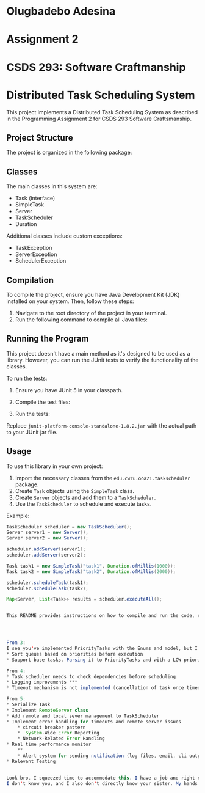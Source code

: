# Olugbadebo Adesina
# Assignment 2
# CSDS 293: Software Craftmanship
# Distributed Task Scheduling System
This project implements a Distributed Task Scheduling System as described in the Programming Assignment 2 for CSDS 293 Software Craftsmanship.

## Project Structure
The project is organized in the following package:

## Classes
The main classes in this system are:
- Task (interface)
- SimpleTask
- Server
- TaskScheduler
- Duration

Additional classes include custom exceptions:
- TaskException
- ServerException
- SchedulerException

## Compilation

To compile the project, ensure you have Java Development Kit (JDK) installed on your system. Then, follow these steps:

1. Navigate to the root directory of the project in your terminal.
2. Run the following command to compile all Java files:


## Running the Program

This project doesn't have a main method as it's designed to be used as a library. However, you can run the JUnit tests to verify the functionality of the classes.

To run the tests:

1. Ensure you have JUnit 5 in your classpath.
2. Compile the test files:

3. Run the tests:


Replace `junit-platform-console-standalone-1.8.2.jar` with the actual path to your JUnit jar file.

## Usage

To use this library in your own project:

1. Import the necessary classes from the `edu.cwru.ooa21.taskscheduler` package.
2. Create `Task` objects using the `SimpleTask` class.
3. Create `Server` objects and add them to a `TaskScheduler`.
4. Use the `TaskScheduler` to schedule and execute tasks.

Example:

```java
TaskScheduler scheduler = new TaskScheduler();
Server server1 = new Server();
Server server2 = new Server();

scheduler.addServer(server1);
scheduler.addServer(server2);

Task task1 = new SimpleTask("task1", Duration.ofMillis(1000));
Task task2 = new SimpleTask("task2", Duration.ofMillis(2000));

scheduler.scheduleTask(task1);
scheduler.scheduleTask(task2);

Map<Server, List<Task>> results = scheduler.executeAll();


This README provides instructions on how to compile and run the code, explains the project structure, and gives a brief example of how to use the library. You may need to adjust some details based on your specific implementation and development environment.




From 3:
I see you've implemented PriorityTasks with the Enums and model, but I am not seeing where the priority is being accounted for in the execution. Also, the way you have it written, base tasks can't be accepted into queues again, just PriorityTasks.
* Sort queues based on priorities before execution
* Support base tasks. Parsing it to PriorityTasks and with a LOW priority

From 4:
* Task scheduler needs to check dependencies before scheduling
* Logging improvements ***
* Timeout mechanism is not implemented (cancellation of task once timeout is extended)

From 5:
* Serialize Task
* Implement RemoteServer class
* Add remote and local sever management to TaskScheduler
* Implement error handling for timeouts and remote server issues
	* circuit breaker pattern
	*  System-Wide Error Reporting
	* Network-Related Error Handling
* Real time performance monitor
	**
	* Alert system for sending notification (log files, email, cli output)
* Relevant Testing


Look bro, I squeezed time to accommodate this. I have a job and right now I'm trying to upscale and switch jobs. So I've been having interviews. I moved things around and got your work 70% done (based on the breakdown I sent you) without any guarantee of payment.
I don't know you, and I also don't directly know your sister. My hands are tied.

